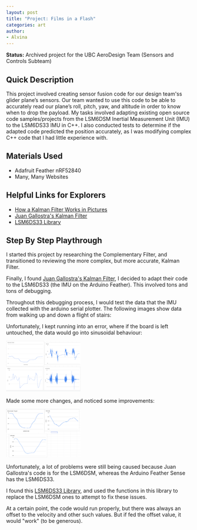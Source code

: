 ```yaml
---
layout: post
title: "Project: Films in a Flash"
categories: art
author:
- Alvina
---
```


<b>Status:</b> Archived project for the UBC AeroDesign Team (Sensors and Controls Subteam)

## Quick Description
This project involved creating sensor fusion code for our design team'ss glider plane’s sensors. Our team wanted to use this code to be able to accurately read our plane’s roll, pitch, yaw, and altitude in order to know when to drop the payload. My tasks involved adapting existing open source code samples/projects from the LSM6DSM Inertial Measurement Unit (IMU) to the LSM6DS33 IMU in C++. I also conducted tests to determine if the adapted code predicted the position accurately, as I was modifying complex C++ code that I had little experience with.

## Materials Used

- Adafruit Feather nRF52840 
- Many, Many Websites

## Helpful Links for Explorers
- [How a Kalman Filter Works in Pictures](https://www.bzarg.com/p/how-a-kalman-filter-works-in-pictures/)
- [Juan Gallostra's Kalman Filter](https://github.com/juangallostra/AltitudeEstimation?utm_source=platformio&utm_medium=piohome)
- [LSM6DS33 Library](https://os.mbed.com/users/bclaus/code/LSM6DS33/file/4e7d663e26bd/LSM6DS33.h/)



## Step By Step Playthrough

I started this project by researching the Complementary Filter, and transitioned to reviewing the more complex, but more accurate, Kalman Filter. 

Finally, I found [Juan Gallostra's Kalman Filter](https://github.com/juangallostra/AltitudeEstimation?utm_source=platformio&utm_medium=piohome), I decided to adapt their code to the LSM6DS33 (the IMU on the Arduino Feather). This involved tons and tons of debugging. 

Throughout this debugging process, I would test the data that the IMU collected with the arduino serial plotter. The following images show data from walking up and down a flight of stairs:


Unfortunately, I kept running into an error, where if the board is left untouched, the data would go into sinusoidal behaviour:

<img src="../assets/Sensor_Fusion_Testing.png" style="width:40%">


Made some more changes, and noticed some improvements:

<img src="../assets/Sensor_Fusion_LSM6DSM.png" style="width:40%">

Unfortunately, a lot of problems were still being caused because Juan Gallostra's code is for the LSM6DSM, whereas the Arduino Feather Sense has the LSM6DS33.

I found this [LSM6DS33 Library](https://os.mbed.com/users/bclaus/code/LSM6DS33/file/4e7d663e26bd/LSM6DS33.h/), and used the functions in this library to replace the LSM6DSM ones to attempt to fix these issues.

At a certain point, the code would run properly, but there was always an offset to the velocity and other such values. But if fed the offset value, it would "work" (to be generous). 
